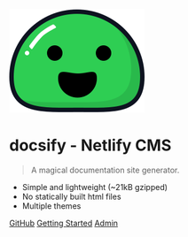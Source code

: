 ![logo](_media/icon.svg)

# docsify - Netlify CMS

> A magical documentation site generator.

- Simple and lightweight (~21kB gzipped)
- No statically built html files
- Multiple themes

[GitHub](https://github.com/DemoMacro/docsify-NetlifyCMS/)
[Getting Started](README.md)
[Admin](/admin/ ':ignore')